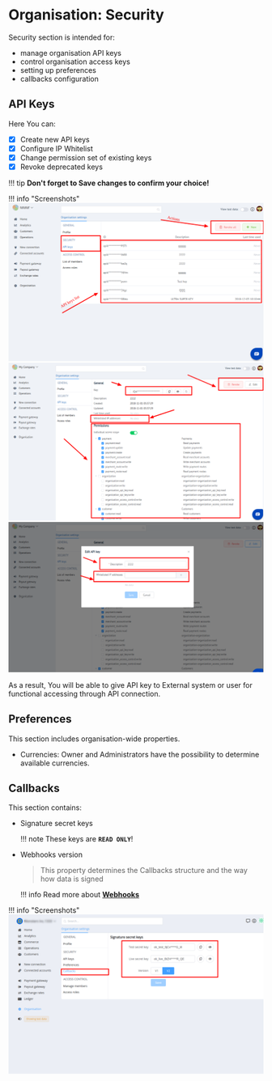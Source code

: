 # Organisation: Security

Security section is intended for:

- manage organisation API keys
- control organisation access keys
- setting up preferences
- callbacks configuration



## API Keys

Here You can:

- [x] Create new API keys 
- [x] Configure IP Whitelist
- [x] Change permission set of existing keys
- [x] Revoke deprecated keys

!!! tip
    **Don't forget to Save changes to confirm your choice!**

!!! info "Screenshots"
    [![Security](images/org_security_1.png)](images/org_security_1.png)
    [![Security](images/org_security_2.png)](images/org_security_2.png)
    [![Security](images/org_security_3.png)](images/org_security_3.png)

As a result, You will be able to give API key to External system or user for functional accessing through API connection.

## Preferences

This section includes organisation-wide properties.

- Currencies: Owner and Administrators have the possibility to determine available currencies.


## Callbacks

This section contains:

-  Signature secret keys

    !!! note
        These keys are **`READ ONLY`**!

- Webhooks version
    
    > This property determines the Callbacks structure and the way how data is signed

    !!! info
        Read more about [**Webhooks**](../../webhooks/)

!!! info "Screenshots"
    [![Security](images/org_security_4.png)](images/org_security_4.png)


